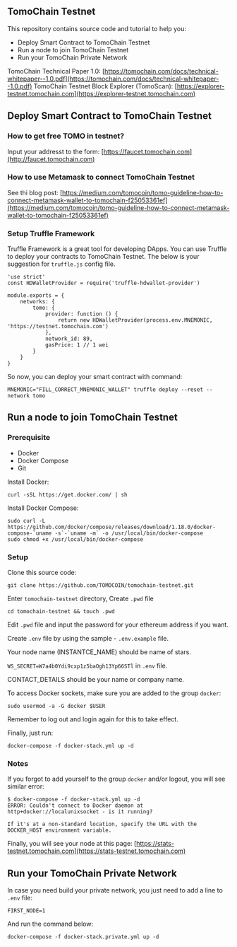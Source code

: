 ## TomoChain Testnet
This repository contains source code and tutorial to help you:
- Deploy Smart Contract to TomoChain Testnet
- Run a node to join TomoChain Testnet
- Run your TomoChain Private Network

TomoChain Technical Paper 1.0: [https://tomochain.com/docs/technical-whitepaper--1.0.pdf](https://tomochain.com/docs/technical-whitepaper--1.0.pdf)
TomoChain Testnet Block Explorer (TomoScan): [https://explorer-testnet.tomochain.com](https://explorer-testnet.tomochain.com)

## Deploy Smart Contract to TomoChain Testnet
### How to get free TOMO in testnet?
Input your addresst to the form: [https://faucet.tomochain.com](http://faucet.tomochain.com)

### How to use Metamask to connect TomoChain Testnet
See thi blog post: [https://medium.com/tomocoin/tomo-guideline-how-to-connect-metamask-wallet-to-tomochain-f25053361ef](https://medium.com/tomocoin/tomo-guideline-how-to-connect-metamask-wallet-to-tomochain-f25053361ef)

### Setup Truffle Framework
Truffle Framework is a great tool for developing DApps. You can use Truffle to deploy your contracts to TomoChain Testnet. The below is your suggestion for `truffle.js` config file.

```
'use strict'
const HDWalletProvider = require('truffle-hdwallet-provider')

module.exports = {
    networks: {
        tomo: {
            provider: function () {
                return new HDWalletProvider(process.env.MNEMONIC, 'https://testnet.tomochain.com')
            },
            network_id: 89,
            gasPrice: 1 // 1 wei
        }
    }
}

```

So now, you can deploy your smart contract with command:
```
MNEMONIC="FILL_CORRECT_MNEMONIC_WALLET" truffle deploy --reset --network tomo
```

## Run a node to join TomoChain Testnet
### Prerequisite
- Docker
- Docker Compose
- Git

Install Docker:
```
curl -sSL https://get.docker.com/ | sh
```
Install Docker Compose:
```
sudo curl -L https://github.com/docker/compose/releases/download/1.18.0/docker-compose-`uname -s`-`uname -m` -o /usr/local/bin/docker-compose
sudo chmod +x /usr/local/bin/docker-compose
```

### Setup

Clone this source code:
```
git clone https://github.com/TOMOCOIN/tomochain-testnet.git
```

Enter `tomochain-testnet` directory, Create `.pwd` file
```
cd tomochain-testnet && touch .pwd
```

Edit `.pwd` file and input the password for your ethereum address if you want.

Create `.env` file by using the sample - `.env.example` file.

Your node name (INSTANTCE_NAME) should be name of stars.

`WS_SECRET=W7a4b0Ydi9cxp1z5baOgh13Yp66STl` in `.env` file.

CONTACT_DETAILS should be your name or company name.

To access Docker sockets, make sure you are added to the group `docker`:

```
sudo usermod -a -G docker $USER
```

Remember to log out and login again for this to take effect.

Finally, just run:
```
docker-compose -f docker-stack.yml up -d
```

### Notes

If you forgot to add yourself to the group `docker` and/or logout, you will see similar error:

```
$ docker-compose -f docker-stack.yml up -d
ERROR: Couldn't connect to Docker daemon at http+docker://localunixsocket - is it running?

If it's at a non-standard location, specify the URL with the DOCKER_HOST environment variable.
```

Finally, you will see your node at this page: [https://stats-testnet.tomochain.com](https://stats-testnet.tomochain.com)

## Run your TomoChain Private Network
In case you need build your private network, you just need to add a line to `.env` file:
```
FIRST_NODE=1
```
And run the command below:
```
docker-compose -f docker-stack.private.yml up -d
```
